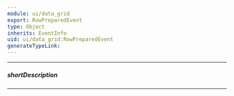 ```yaml
---
module: ui/data_grid
export: RowPreparedEvent
type: Object
inherits: EventInfo
uid: ui/data_grid:RowPreparedEvent
generateTypeLink: 
---
```

---
##### shortDescription
<!-- Description goes here -->

---
<!-- Description goes here -->